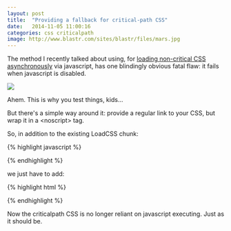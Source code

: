```yaml
---
layout: post
title:  "Providing a fallback for critical-path CSS"
date:   2014-11-05 11:00:16
categories: css criticalpath
image: http://www.blastr.com/sites/blastr/files/mars.jpg
---
```


The method I recently talked about using, for <a href="/2014-10-27/critical-css.html">loading non-critical CSS asynchronously</a> via javascript, has one blindingly obvious fatal flaw: it fails when javascript is disabled.

<img src="/assets/posts/providing-a-fallback-for-criticalpath-css/shutup.gif">

Ahem. This is why you test things, kids...

But there's a simple way around it: provide a regular link to your CSS, but wrap it in a &lt;noscript&gt; tag.

So, in addition to the existing LoadCSS chunk:

{% highlight javascript %}

<script>
// Async CSS loader
  function loadCSS( href, before, media ){
    "use strict";
    var ss = window.document.createElement( "link" );
    var ref = before || window.document.getElementsByTagName( "script" )[ 0 ];
    ss.rel = "stylesheet";
    ss.href = href;
    ss.media = "only x";
    ref.parentNode.insertBefore( ss, ref );
    setTimeout( function(){
      ss.media = media || "all";
    } );
    return ss;
  }
  loadCSS( "/theme/dist/stylesheets/main.css" );
</script>
{% endhighlight %}

we just have to add:

{% highlight html %}

<noscript>
  <link rel="stylesheet" href="/theme/dist/stylesheets/main.css">
</noscript>

{% endhighlight %}

Now the criticalpath CSS is no longer reliant on javascript executing. Just as it should be.